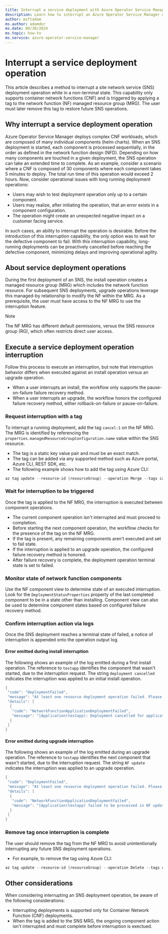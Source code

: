 ```yaml
---
title: Interrupt a service deployment with Azure Operator Service Manager
description: Learn how to interrupt an Azure Operator Service Manager deployment while in a non-terminal state.
author: msftadam
ms.author: adamdor
ms.date: 09/30/2024
ms.topic: how-to
ms.service: azure-operator-service-manager
---
```


# Interrupt a service deployment operation
This article describes a method to interrupt a site network service (SNS) deployment operation while in a non-terminal state. This capability only supports container network functions (CNF) and is triggered by applying a tag to the network function (NF) managed resource group (MRG). The user must later remove this tag to restore future SNS operations.

## Why interrupt a service deployment operation
Azure Operator Service Manager deploys complex CNF workloads, which are composed of many individual components (helm charts). When an SNS deployment is started, each component is processed sequentially, in the order as defined in the network function design (NFD). Depending on how many components are touched in a given deployment, the SNS operation can take an extended time to complete. As an example, consider a scenario where a CNF is composed of 30 components where each component takes 5 minutes to deploy. The total run time of this operation would exceed 2 hours. Now, consider operational issues with long running deployment operations:
* Users may wish to test deployment operation only up to a certain component.
* Users may realize, after initiating the operation, that an error exists in a component configuration. 
* The operation might create an unexpected negative impact on a customer facing service.

In such cases, an ability to interrupt the operation is desirable. Before the introduction of this interruption capability, the only option was to wait for the defective component to fail. With this interruption capability, long-running deployments can be proactively cancelled before reaching the defective component, minimizing delays and improving operational agility.

## About service deployment operations
During the first deployment of an SNS, the install operation creates a managed resource group (MRG) which includes the network function resource. For subsequent SNS deployments, upgrade operations leverage this managed-by relationship to modify the NF within the MRG. As a prerequisite, the user must have access to the NF MRG to use the interruption feature.

> [!NOTE]
> The NF MRG has different default permissions, versus the SNS resource group (RG), which often restricts direct user access.

## Execute a service deployment operation interruption
Follow this process to execute an interruption, but note that interruption behavior differs when executed against an install operation versus an upgrade operation.
* When a user interrupts an install, the workflow only supports the pause-on-failure failure recovery method. 
* When a user interrupts an upgrade, the workflow honors the configured failure recovery method, either rollback-on-failure or pause-on-failure.

### Request interruption with a tag
To interrupt a running deployment, add the tag `cancel:1` on the NF MRG. The MRG is identified by referencing the `properties.managedResourceGroupConfiguration.name` value within the SNS resource.
* The tag is a static key value pair and must be an exact match.
* The tag can be added via any supported method such as Azure portal, Azure CLI, REST SDK, etc.
* The following example shows how to add the tag using Azure CLI:

```powershell
az tag update --resource-id {resourceGroup} --operation Merge --tags cancel=1
```

### Wait for interruption to be triggered
Once the tag is applied to the NF MRG, the interruption is executed between component operations.
* The current component operation isn't interrupted and must proceed to completion.
* Before starting the next component operation, the workflow checks for the presence of the tag on the NF MRG.
* If the tag is present, any remaining components aren't executed and set to fail state.
* If the interruption is applied to an upgrade operation, the configured failure recovery method is honored.
* After failure recovery is complete, the deployment operation terminal state is set to failed.

### Monitor state of network function components
Use the NF component view to determine state of an executed interruption. Look for the `DeploymentStatusProperties` property of the last completed component to be in a state other than installing. Component view can also be used to determine component states based on configured failure recovery method.

### Confirm interruption action via logs
Once the SNS deployment reaches a terminal state of failed, a notice of interruption is appended onto the operation output log.

#### Error emitted during install interruption
The following shows an example of the log emitted during a first install operation. The reference to `testapp` identifies the component that wasn't started, due to the interruption request. The string `deployment cancelled` indicates the interruption was applied to an initial install operation.
```powershell
{
 "code": "DeploymentFailed",
 "message": "At least one resource deployment operation failed. Please list deployment operations for details. Please see https://aka.ms/arm-deployment-operations for usage details.",
 "details": [ 
  { 
   "code": "NetworkFunctionApplicationDeploymentFailed",
   "message": "[Application(testapp): Deployment cancelled for application: testapp due to User cancellation request]"
  }
 ]
}
```

#### Error emitted during upgrade interruption
The following shows an example of the log emitted during an upgrade operation. The reference to `testapp` identifies the next component that wasn't started, due to the interruption request. The string `NF update` indicates the interruption was applied to an upgrade operation.
```powershell
{
 "code": "DeploymentFailed",
 "message": "At least one resource deployment operation failed. Please list deployment operations for details. Please see https://aka.ms/arm-deployment-operations for usage details.",
 "details": [ 
  { 
   "code": "NetworkFunctionApplicationDeploymentFailed", 
   "message": "[Application(testapp) failed to be processed in NF update. Error: Deployment cancelled for application: testapp due to User cancellation request]" 
  } 
 ]
}
```

### Remove tag once interruption is complete
The user should remove the tag from the NF MRG to avoid unintentionally interrupting any future SNS deployment operations.
* For example, to remove the tag using Azure CLI:

```powershell
az tag update --resource-id {resourceGroup} --operation Delete --tags cancel=1
```

## Other considerations
When considering interrupting an SNS deployment operation, be aware of the following considerations:
* Interrupting deployments is supported only for Container Network Function (CNF) deployments. 
* When the tag is added to the SNS MRG, the ongoing component action isn't interrupted and must complete before interruption is exectued.
